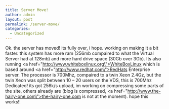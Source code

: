 ```yaml
---
title: Server Move!
author: admin
layout: post
permalink: /server-move/
categories:
  - Uncategorized
---
```

Ok. the server has moved! its fully over, i hope. working on making it a bit faster. this system has more ram (256mb compaired to what the Virtual Server had at 128mb) and more hard drive space (30Gb over 3Gb). Its also running <a href=\"http://www.whiteboxlinux.org\">WhiteBoxLinux</a> which is based around <a href=\"http://www.redhat.com\">RedHats Enterprise server</a>. The processor is 700Mhz, compaired to a twin Xeon 2.4Gz, but the twin Xeon was split between 10 &#8211; 20 users on the VDS, this is 700Mhz Dedicated! its got 256k/s upload, im working on compressing some parts of the site, others already are (blog is compressed, <a href=\"http://www.the-hairy-one.com\">the-hairy-one.com</a> is not at the moment). hope this works!!
